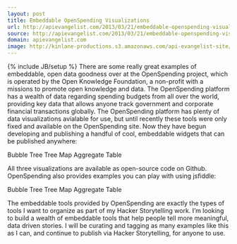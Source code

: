 ```yaml
---
layout: post
title: Embeddable OpenSpending Visualizations
url: http://apievangelist.com/2013/03/21/embeddable-openspending-visualizations/
source: http://apievangelist.com/2013/03/21/embeddable-openspending-visualizations/
domain: apievangelist.com
image: http://kinlane-productions.s3.amazonaws.com/api-evangelist-site/blog/openspending-bubble-tree-visualization.png
---
```

{% include JB/setup %}
There are some really great examples of embeddable, open data goodness over at the OpenSpending project, which is  operated by the Open Knowledge Foundation, a non-profit with a missions to promote open knowledge and data.
The OpenSpending platform has a wealth of data regarding spending budgets from all over the world, providing key data that allows anyone track government and corporate financial transactions globally.
The OpenSpending platform has plenty of data visualizations avialable for use, but until recently these tools were only fixed and available on the OpenSpending site. Now they have begun developing and publishing a handful of cool, embeddable widgets that can be published anywhere:

Bubble Tree
Tree Map
Aggregate Table

All three visualizations are available as open-source code on Github.  OpenSpending also provides examples you can play with using jsfiddle:

Bubble Tree
Tree Map
Aggregate Table

The embeddable tools provided by OpenSpending are exactly the types of tools I want to organize as part of my Hacker Storytelling work.  I&rsquo;m looking to build a wealth of embeddable tools that help people tell more meaningful, data driven stories.
I will be curating and tagging as many examples like this as I can, and continue to publish via Hacker Storytelling, for anyone to use.